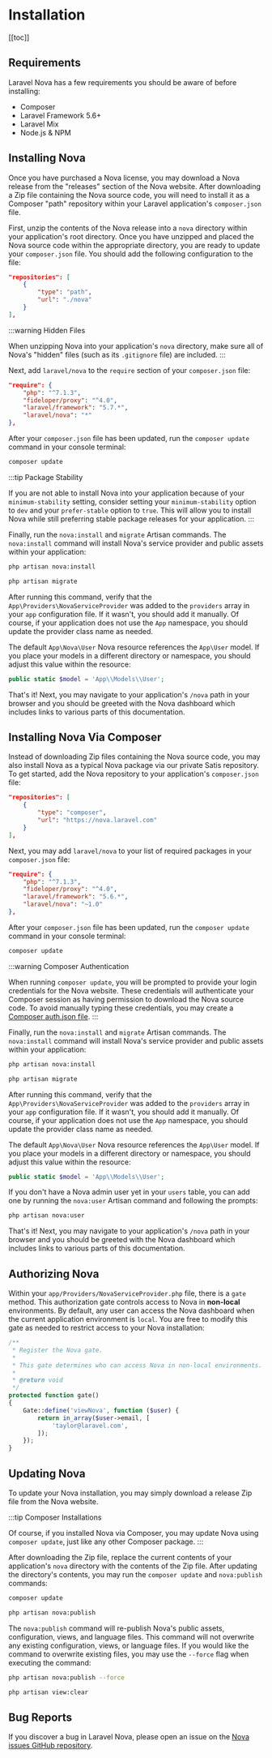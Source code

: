# Installation

[[toc]]

## Requirements

Laravel Nova has a few requirements you should be aware of before installing:

*   Composer
*   Laravel Framework 5.6+
*   Laravel Mix
*   Node.js & NPM

## Installing Nova

Once you have purchased a Nova license, you may download a Nova release from the "releases" section of the Nova website. After downloading a Zip file containing the Nova source code, you will need to install it as a Composer "path" repository within your Laravel application's `composer.json` file.

First, unzip the contents of the Nova release into a `nova` directory within your application's root directory. Once you have unzipped and placed the Nova source code within the appropriate directory, you are ready to update your `composer.json` file. You should add the following configuration to the file:

```json
"repositories": [
    {
        "type": "path",
        "url": "./nova"
    }
],
```

:::warning Hidden Files

When unzipping Nova into your application's `nova` directory, make sure all of Nova's "hidden" files (such as its `.gitignore` file) are included.
:::

Next, add `laravel/nova` to the `require` section of your `composer.json` file:

```json
"require": {
    "php": "^7.1.3",
    "fideloper/proxy": "^4.0",
    "laravel/framework": "5.7.*",
    "laravel/nova": "*"
},
```

After your `composer.json` file has been updated, run the `composer update` command in your console terminal:

```bash
composer update
```

:::tip Package Stability

If you are not able to install Nova into your application because of your `minimum-stability` setting, consider setting your `minimum-stability` option to `dev` and your `prefer-stable` option to `true`. This will allow you to install Nova while still preferring stable package releases for your application.
:::

Finally, run the `nova:install` and `migrate` Artisan commands. The `nova:install` command will install Nova's service provider and public assets within your application:

```bash
php artisan nova:install

php artisan migrate
```

After running this command, verify that the `App\Providers\NovaServiceProvider` was added to the `providers` array in your `app` configuration file. If it wasn't, you should add it manually. Of course, if your application does not use the `App` namespace, you should update the provider class name as needed.

The default `App\Nova\User` Nova resource references the `App\User` model. If you place your models in a different directory or namespace, you should adjust this value within the resource:

```php
public static $model = 'App\\Models\\User';
```

That's it! Next, you may navigate to your application's `/nova` path in your browser and you should be greeted with the Nova dashboard which includes links to various parts of this documentation.

## Installing Nova Via Composer

Instead of downloading Zip files containing the Nova source code, you may also install Nova as a typical Nova package via our private Satis repository. To get started, add the Nova repository to your application's `composer.json` file:

```json
"repositories": [
    {
        "type": "composer",
        "url": "https://nova.laravel.com"
    }
],
```

Next, you may add `laravel/nova` to your list of required packages in your `composer.json` file:

```json
"require": {
    "php": "^7.1.3",
    "fideloper/proxy": "^4.0",
    "laravel/framework": "5.6.*",
    "laravel/nova": "~1.0"
},
```

After your `composer.json` file has been updated, run the `composer update` command in your console terminal:

```bash
composer update
```

:::warning Composer Authentication

When running `composer update`, you will be prompted to provide your login credentials for the Nova website. These credentials will authenticate your Composer session as having permission to download the Nova source code. To avoid manually typing these credentials, you may create a [Composer auth.json file](https://getcomposer.org/doc/articles/http-basic-authentication.md).
:::

Finally, run the `nova:install` and `migrate` Artisan commands. The `nova:install` command will install Nova's service provider and public assets within your application:

```bash
php artisan nova:install

php artisan migrate
```

After running this command, verify that the `App\Providers\NovaServiceProvider` was added to the `providers` array in your `app` configuration file. If it wasn't, you should add it manually. Of course, if your application does not use the `App` namespace, you should update the provider class name as needed.

The default `App\Nova\User` Nova resource references the `App\User` model. If you place your models in a different directory or namespace, you should adjust this value within the resource:

```php
public static $model = 'App\\Models\\User';
```

If you don't have a Nova admin user yet in your `users` table, you can add one by running the `nova:user` Artisan command and following the prompts:

```bash
php artisan nova:user
```

That's it! Next, you may navigate to your application's `/nova` path in your browser and you should be greeted with the Nova dashboard which includes links to various parts of this documentation.

## Authorizing Nova

Within your `app/Providers/NovaServiceProvider.php` file, there is a `gate` method. This authorization gate controls access to Nova in **non-local** environments. By default, any user can access the Nova dashboard when the current application environment is `local`. You are free to modify this gate as needed to restrict access to your Nova installation:

```php
/**
 * Register the Nova gate.
 *
 * This gate determines who can access Nova in non-local environments.
 *
 * @return void
 */
protected function gate()
{
    Gate::define('viewNova', function ($user) {
        return in_array($user->email, [
            'taylor@laravel.com',
        ]);
    });
}
```

## Updating Nova

To update your Nova installation, you may simply download a release Zip file from the Nova website.

:::tip Composer Installations

Of course, if you installed Nova via Composer, you may update Nova using `composer update`, just like any other Composer package.
:::

After downloading the Zip file, replace the current contents of your application's `nova` directory with the contents of the Zip file. After updating the directory's contents, you may run the `composer update` and `nova:publish` commands:

```bash
composer update

php artisan nova:publish
```

The `nova:publish` command will re-publish Nova's public assets, configuration, views, and language files. This command will not overwrite any existing configuration, views, or language files. If you would like the command to overwrite existing files, you may use the `--force` flag when executing the command:

```bash
php artisan nova:publish --force

php artisan view:clear
```

## Bug Reports

If you discover a bug in Laravel Nova, please open an issue on the [Nova issues GitHub repository](https://github.com/laravel/nova-issues).
